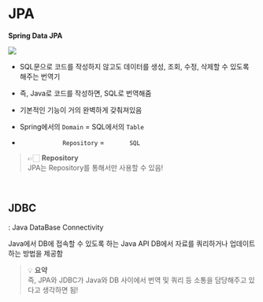 # JPA
**Spring Data JPA**

![](https://velog.velcdn.com/images/sw_smj/post/9dcadd3e-3a6d-45aa-81af-69ed856c2baa/image.png)


- SQL문으로 코드를 작성하지 않고도 데이터를 생성, 조회, 수정, 삭제할 수 있도록 해주는 번역기

- 즉, Java로 코드를 작성하면, SQL로 번역해줌

- 기본적인 기능이 거의 완벽하게 갖춰져있음

- Spring에서의 `Domain` = SQL에서의 `Table`
- &nbsp;&nbsp;&nbsp;&nbsp;&nbsp;&nbsp;&nbsp;&nbsp;&nbsp;&nbsp;&nbsp;&nbsp;&nbsp;&nbsp;&nbsp;&nbsp;&nbsp;&nbsp;&nbsp;&nbsp;&nbsp;&nbsp;`Repository` =  &nbsp;&nbsp;&nbsp;&nbsp;&nbsp;&nbsp;&nbsp;&nbsp;&nbsp;&nbsp;&nbsp;&nbsp;`SQL`


> 👉🏻 **Repository**<br>
> JPA는 Repository를 통해서만 사용할 수 있음!



<br>

## JDBC


: Java DataBase Connectivity

Java에서 DB에 접속할 수 있도록 하는 Java API
DB에서 자료를 쿼리하거나 업데이트하는 방법을 제공함

> 💡 **요약**<br>
> 즉, JPA와 JDBC가 Java와 DB 사이에서 번역 및 쿼리 등 소통을 담당해주고 있다고 생각하면 됨!


<br>

